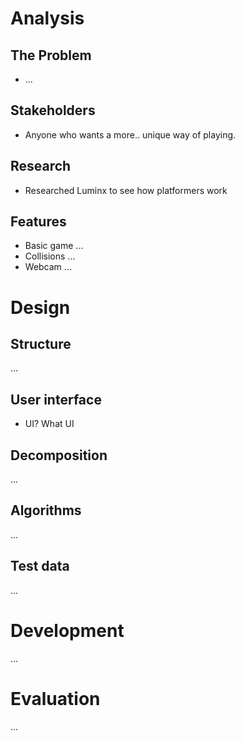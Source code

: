 # Analysis

## The Problem

-   ...

## Stakeholders

-   Anyone who wants a more.. unique way of playing.

## Research

-  Researched Luminx to see how platformers work

## Features

-   Basic game ...
-   Collisions ...
-   Webcam ...

# Design

## Structure

...

## User interface

-  UI? What UI

## Decomposition

...

## Algorithms

...

## Test data

...

# Development

...

# Evaluation

...
